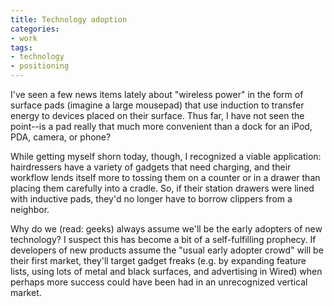 ```yaml
---
title: Technology adoption
categories:
- work
tags:
- technology
- positioning
---
```


I've seen a few news items lately about "wireless power" in the form of surface pads (imagine a large mousepad) that use induction to transfer energy to devices placed on their surface.  Thus far, I have not seen the point--is a pad really that much more convenient than a dock for an iPod, PDA, camera, or phone?

While getting myself shorn today, though, I recognized a viable application: hairdressers have a variety of gadgets that need charging, and their workflow lends itself more to tossing them on a counter or in a drawer than placing them carefully into a cradle.  So, if their station drawers were lined with inductive pads, they'd no longer have to borrow clippers from a neighbor.

Why do we (read: geeks) always assume we'll be the early adopters of new technology?  I suspect this has become a bit of a self-fulfilling prophecy.  If developers of new products assume the "usual early adopter crowd" will be their first market, they'll target gadget freaks (e.g. by expanding feature lists, using lots of metal and black surfaces, and advertising in Wired) when perhaps more success could have been had in an unrecognized vertical market.
